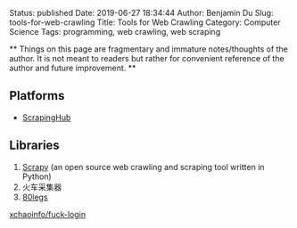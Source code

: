 Status: published
Date: 2019-06-27 18:34:44
Author: Benjamin Du
Slug: tools-for-web-crawling
Title: Tools for Web Crawling
Category: Computer Science
Tags: programming, web crawling, web scraping

**
Things on this page are fragmentary and immature notes/thoughts of the author.
It is not meant to readers but rather for convenient reference of the author and future improvement.
**

## Platforms

- [ScrapingHub](https://scrapinghub.com/platform)

## Libraries

1. [Scrapy](https://scrapy.org/) (an open source web crawling and scraping tool written in Python)
2. 火车采集器
3. [80legs](http://www.80legs.com/)


[xchaoinfo/fuck-login](https://github.com/xchaoinfo/fuck-login)
